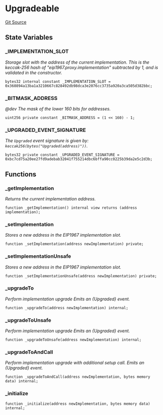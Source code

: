 # Upgradeable
[Git Source](https://github.com/TrueWallet/contracts/blob/3a8d1f53b9460a762889129a9214639685ad5b95/src/utils/Upgradeable.sol)


## State Variables
### _IMPLEMENTATION_SLOT
*Storage slot with the address of the current implementation.
This is the keccak-256 hash of "eip1967.proxy.implementation" subtracted by 1, and is
validated in the constructor.*


```solidity
bytes32 internal constant _IMPLEMENTATION_SLOT = 0x360894a13ba1a3210667c828492db98dca3e2076cc3735a920a3ca505d382bbc;
```


### _BITMASK_ADDRESS
*@dev The mask of the lower 160 bits for addresses.*


```solidity
uint256 private constant _BITMASK_ADDRESS = (1 << 160) - 1;
```


### _UPGRADED_EVENT_SIGNATURE
*The `Upgraded` event signature is given by: `keccak256(bytes("Upgraded(address)"))`.*


```solidity
bytes32 private constant _UPGRADED_EVENT_SIGNATURE = 0xbc7cd75a20ee27fd9adebab32041f755214dbc6bffa90cc0225b39da2e5c2d3b;
```


## Functions
### _getImplementation

*Returns the current implementation address.*


```solidity
function _getImplementation() internal view returns (address implementation);
```

### _setImplementation

*Stores a new address in the EIP1967 implementation slot.*


```solidity
function _setImplementation(address newImplementation) private;
```

### _setImplementationUnsafe

*Stores a new address in the EIP1967 implementation slot.*


```solidity
function _setImplementationUnsafe(address newImplementation) private;
```

### _upgradeTo

*Perform implementation upgrade
Emits an {Upgraded} event.*


```solidity
function _upgradeTo(address newImplementation) internal;
```

### _upgradeToUnsafe

*Perform implementation upgrade
Emits an {Upgraded} event.*


```solidity
function _upgradeToUnsafe(address newImplementation) internal;
```

### _upgradeToAndCall

*Perform implementation upgrade with additional setup call.
Emits an {Upgraded} event.*


```solidity
function _upgradeToAndCall(address newImplementation, bytes memory data) internal;
```

### _initialize


```solidity
function _initialize(address newImplementation, bytes memory data) internal;
```

